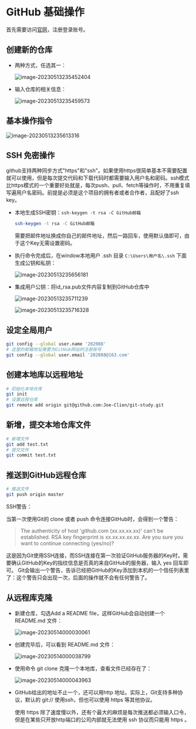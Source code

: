 # GitHub 基础操作

首先需要访问[官网](https://github.com/)，注册登录账号。

## 创建新的仓库

- 两种方式，任选其一：

  ![image-20230513235452404](https://fastly.jsdelivr.net/gh/LetengZzz/img@main/Two-C/img/Java/202305140104273.png)

- 输入仓库的相关信息：

  ![image-20230513235459573](https://fastly.jsdelivr.net/gh/LetengZzz/img@main/Two-C/img/Java/202305140104185.png)

## 基本操作指令

![image-20230513235613316](https://fastly.jsdelivr.net/gh/LetengZzz/img@main/Two-C/img/Java/202305140105568.png)

## SSH 免密操作

github支持两种同步方式"https"和"ssh"。如果使用https很简单基本不需要配置就可以使用，但是每次提交代码和下载代码时都需要输入用户名和密码。ssh模式比https模式的一个重要好处就是，每次push、pull、fetch等操作时，不用重复填写遍用户名密码。前提是必须是这个项目的拥有者或者合作者，且配好了ssh key。

- 本地生成SSH密钥：`ssh-keygen -t rsa -C GitHub邮箱`

  ```sh
  ssh-keygen -t rsa -C GitHub邮箱
  ```

  需要把邮件地址换成你自己的邮件地址，然后一路回车，使用默认值即可，由于这个Key无需设置密码。

- 执行命令完成后，在window本地用户 .ssh 目录 `C:\Users\用户名\.ssh` 下面生成公钥和私钥：

  ![image-20230513235656181](https://fastly.jsdelivr.net/gh/LetengZzz/img@main/Two-C/img/Java/202305140105198.png)

- 集成用户公钥：将id_rsa.pub文件内容复制到GitHub仓库中

  ![image-20230513235711239](https://fastly.jsdelivr.net/gh/LetengZzz/img@main/Two-C/img/Java/202305140105423.png)

  ![image-20230513235716328](https://fastly.jsdelivr.net/gh/LetengZzz/img@main/Two-C/img/Java/202305140105262.png)

## 设定全局用户

```bash
git config --global user.name '202088'
# 这里的邮箱地址需要为GitHub网站的注册账号
git config --global user.email '202088@163.com'
```

## 创建本地库以远程地址

```bash
# 初始化本地仓库
git init
# 设置远程仓库
git remote add origin git@github.com:Joe-Clion/git-study.git
```

## 新增，提交本地仓库文件

```bash
# 新增文件
git add test.txt
# 提交文件
git commit test.txt
```

## 推送到GitHub远程仓库

```bash
# 推送文件
git push origin master
```

SSH警告：

当第一次使用Git的 clone 或者 push 命令连接GitHub时，会得到一个警告：

> The authenticity of host 'github.com (xx.xx.xx.xx)' can't be established.
> RSA key fingerprint is xx.xx.xx.xx.xx.
> Are you sure you want to continue connecting (yes/no)?

这是因为Git使用SSH连接，而SSH连接在第一次验证GitHub服务器的Key时，需要确认GitHub的Key的指纹信息是否真的来自GitHub的服务器，输入 yes 回车即可。
Git会输出一个警告，告诉已经把GitHub的Key添加到本机的一个信任列表里了：这个警告只会出现一次，后面的操作就不会有任何警告了。

## 从远程库克隆

- 新建仓库，勾选Add a README file，这样GitHub会自动创建一个README.md 文件：

  ![image-20230514000030061](https://fastly.jsdelivr.net/gh/LetengZzz/img@main/Two-C/img/Java/202305140106249.png)

- 创建完毕后，可以看到 README.md 文件：

  ![image-20230514000038799](https://fastly.jsdelivr.net/gh/LetengZzz/img@main/Two-C/img/Java/202305140106846.png)

- 使用命令 git clone 克隆一个本地库，查看文件已经存在了：

  ![image-20230514000043963](https://fastly.jsdelivr.net/gh/LetengZzz/img@main/Two-C/img/Java/202305140106585.png)

- GitHub给出的地址不止一个，还可以用http 地址。实际上，Git支持多种协议，默认的 git:// 使用ssh，但也可以使用 https 等其他协议。

  使用 https 除了速度慢以外，还有个最大的麻烦是每次推送都必须输入口令，但是在某些只开放http端口的公司内部就无法使用 ssh 协议而只能用 https 。
